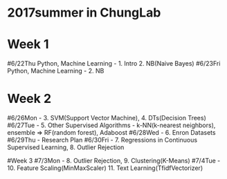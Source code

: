 # 2017summer in ChungLab

# Week 1
#6/22Thu Python, Machine Learning - 1. Intro 2. NB(Naive Bayes)
#6/23Fri Python, Machine Learning - 2. NB

# Week 2
#6/26Mon - 3. SVM(Support Vector Machine), 4. DTs(Decision Trees)
#6/27Tue - 5. Other Supervised Algorithms - k-NN(k-nearest neighbors), ensemble => RF(random forest), Adaboost
#6/28Wed - 6. Enron Datasets 
#6/29Thu - Research Plan
#6/30Fri - 7. Regressions in Continuous Supervised Learning, 8. Outlier Rejection

#Week 3
#7/3Mon - 8. Outlier Rejection, 9. Clustering(K-Means)
#7/4Tue - 10. Feature Scaling(MinMaxScaler) 11. Text Learning(TfidfVectorizer)
